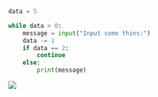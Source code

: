 ```python
data = 5

while data > 0:
    message = input("Input some thins:")
    data -= 1
    if data == 2:
        continue
    else:
        print(message)
```

![](http://oss-file-cache.oss-cn-shanghai.aliyuncs.com/1648304954_image.png)
